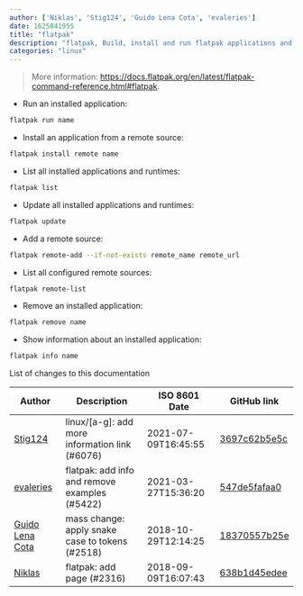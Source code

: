 ```yaml
---
author: ['Niklas', 'Stig124', 'Guido Lena Cota', 'evaleries']
date: 1625841955
title: "flatpak"
description: "flatpak, Build, install and run flatpak applications and runtimes."
categories: "linux"
---
```

> More information: <https://docs.flatpak.org/en/latest/flatpak-command-reference.html#flatpak>.

- Run an installed application:

```bash
flatpak run name
```

- Install an application from a remote source:

```bash
flatpak install remote name
```

- List all installed applications and runtimes:

```bash
flatpak list
```

- Update all installed applications and runtimes:

```bash
flatpak update
```

- Add a remote source:

```bash
flatpak remote-add --if-not-exists remote_name remote_url
```

- List all configured remote sources:

```bash
flatpak remote-list
```

- Remove an installed application:

```bash
flatpak remove name
```

- Show information about an installed application:

```bash
flatpak info name
```
List of changes to this documentation


Author | Description | ISO 8601 Date | GitHub link
------|-----|-----|-----
[Stig124](mailto:stigpro@outlook.fr) | linux/[a-g]: add more information link (#6076) | 2021-07-09T16:45:55 | [3697c62b5e5c](https://github.com/tldr-pages/tldr/commit/3697c62b5e5cd9bae7a99c591cb81d1ddcfbf792)
[evaleries](mailto:48923153+evaleries@users.noreply.github.com) | flatpak: add info and remove examples (#5422) | 2021-03-27T15:36:20 | [547de5fafaa0](https://github.com/tldr-pages/tldr/commit/547de5fafaa0519483df354b5e78cad98dbebea9)
[Guido Lena Cota](mailto:guido.lenacota@gmail.com) | mass change: apply snake case to tokens (#2518) | 2018-10-29T12:14:25 | [18370557b25e](https://github.com/tldr-pages/tldr/commit/18370557b25e5340d9ee5cfeee346ce8fcb4ef95)
[Niklas](mailto:niklas@ytvwld.de) | flatpak: add page (#2316) | 2018-09-09T16:07:43 | [638b1d45edee](https://github.com/tldr-pages/tldr/commit/638b1d45edee0c0e1816fc891019953485a991d2)

